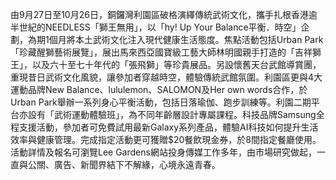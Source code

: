 由9月27日至10月26日，銅鑼灣利園區破格演繹傳統武術文化，攜手扎根香港逾半世紀的NEEDLESS「獅王無用」，以「hy! Up Your Balance平衡．時空」企劃，為期1個月將本土武術文化注入現代健康生活態度。焦點活動包括Urban Park「珍藏醒獅藝術展覽」，展出馬來西亞國寶級工藝大師林明國親手打造的「吉祥獅王」，以及六十至七十年代的「張飛獅」等珍貴展品。另設懷舊天台武館導賞團，重現昔日武術文化風貌，讓參加者穿越時空，體驗傳統武館氛圍。利園區更與4大運動品牌New Balance、lululemon、SALOMON及Her own words合作，於Urban Park舉辦一系列身心平衡活動，包括日落瑜伽、跑步訓練等。利園二期平台亦設有「武術運動體驗班」，為不同年齡層設計專屬課程。科技品牌Samsung全程支援活動，參加者可免費試用最新Galaxy系列產品，體驗AI科技如何提升生活效率與健康管理。完成指定活動更可獲贈$20餐飲現金券，於8間指定餐廳使用。活動詳情及報名可瀏覽Lee Gardens網站投身傳媒工作多年，由市場研究做起，一直與公關、廣告、新聞界結下不解緣，心境永遠青春。